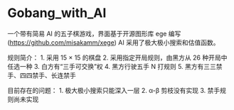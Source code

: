 Gobang_with_AI
=====
一个带有简易 AI 的五子棋游戏，界面基于开源图形库 ege 编写(https://github.com/misakamm/xege)
AI 采用了极大极小搜索和估值函数。

规则简介：
    1. 采用 15 × 15 的棋盘
    2. 采用指定开局规则，由黑方从 26 种开局中任选一种
    3. 白方有“三手可交换”权
    4. 黑方行驶五手 N 打规则
    5. 黑方有三三禁手、四四禁手、长连禁手

目前存在的问题：
    1. 极大极小搜索只能深入一层
    2. α-β 剪枝没有实现
    3. 禁手规则尚未实现
